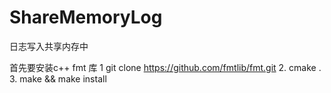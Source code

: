 # ShareMemoryLog
日志写入共享内存中

首先要安装c++ fmt 库
1 git clone  https://github.com/fmtlib/fmt.git
2. cmake .
3. make && make install 
